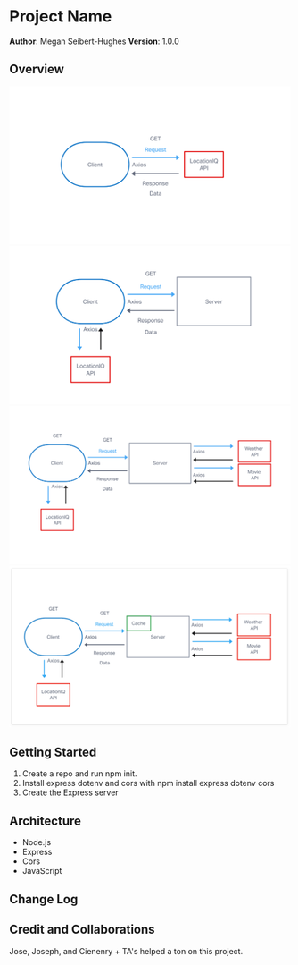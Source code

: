 # Project Name

**Author**: Megan Seibert-Hughes
**Version**: 1.0.0 

## Overview

![alt](WRRC-6.png)
![alt](WRRC-7.png)
![alt](WRRC-8.png)
![alt](WRRC-10.png)

<!-- Provide a high level overview of what this application is and why you are building it, beyond the fact that it's an assignment for this class. (i.e. What's your problem domain?) -->

## Getting Started
<!-- What are the steps that a user must take in order to build this app on their own machine and get it running? -->

1. Create a repo and run npm init.
2. Install express dotenv and cors with npm install express dotenv cors
3. Create the Express server

## Architecture
<!-- Provide a detailed description of the application design. What technologies (languages, libraries, etc) you're using, and any other relevant design information. -->
- Node.js
- Express
- Cors
- JavaScript

## Change Log
<!-- Use this area to document the iterative changes made to your application as each feature is successfully implemented. Use time stamps. Here's an example:

01-01-2001 4:59pm - Application now has a fully-functional express server, with a GET route for the location resource. -->

## Credit and Collaborations
<!-- Give credit (and a link) to other people or resources that helped you build this application. -->

Jose, Joseph, and Cienenry + TA's helped a ton on this project.